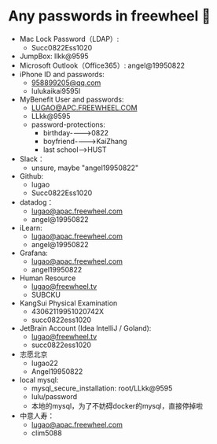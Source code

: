 # Any passwords in freewheel 👀

* Mac Lock Password（LDAP）: 
	* Succ0822Ess1020
* JumpBox: llkk@9595
* Microsoft Outlook（Office365）: angel@19950822
* iPhone ID and passwords:
	* 958899205@qq.com
	* lulukaikai9595I
* MyBenefit User and passwords:
	* LUGAO@APC.FREEWHEEL.COM
	* LLkk@9595
	* password-protections:
		* birthday---->0822
		* boyfriend---->KaiZhang
		* last school——>HUST
* Slack：
	* unsure, maybe "angel19950822"
* Github:
	* lugao
	* Succ0822Ess1020
* datadog：
	* lugao@apac.freewheel.com
	* angel@19950822
* iLearn:
	* lugao@apac.freewheel.com
	* angel@19950822
* Grafana:
	*  lugao@apac.freewheel.com
	* angel19950822
* Human Resource
	* lugao@freewheel.tv
	* SUBCKU
* KangSui Physical Examination
	* 43062119951020742X
	* succ0822ess1020
* JetBrain Account (Idea IntelliJ / Goland):
	* lugao@freewheel.tv
	* succ0822ess1020
* 志愿北京
	* lugao22
	* Angel19950822
* local mysql:
  * mysql_secure_installation: root/LLkk@9595
  * lulu/password
  * 本地的mysql，为了不妨碍docker的mysql，直接停掉啦
* 中意人寿：
  * lugao@apac.freewheel.com
  * clim5088